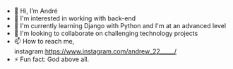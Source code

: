 - 👋 Hi, I’m André
- 👀 I'm interested in working with back-end
- 🌱 I'm currently learning Django with Python and I'm at an advanced level
- 💞️ I'm looking to collaborate on challenging technology projects
- 📫 How to reach me, instagram:https://www.instagram.com/andrew_22_____/
- ⚡ Fun fact: God above all.

<!---
Carlowww18/Carlowww18 is a ✨ special ✨ repository because its `README.md` (this file) appears on your GitHub profile.
You can click the Preview link to take a look at your changes.
--->
